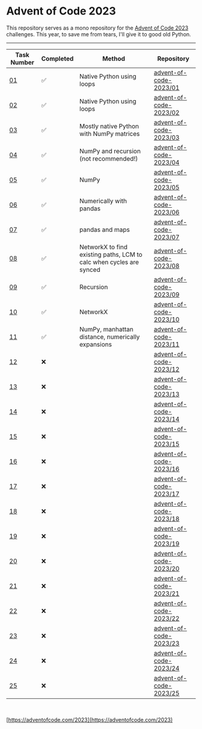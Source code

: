 # Advent of Code 2023

This repository serves as a mono repository for the [Advent of Code 2023](https://adventofcode.com/2023) challenges. This year, to save me from tears, I'll give it to good old Python.

---

<!--✅ ❌ -->

| Task Number | Completed | Method | Repository |
|-------------|-----------|-|----------|
| [01](https://adventofcode.com/2023/day/1) | ✅ | Native Python using loops | [advent-of-code-2023/01](https://github.com/n0rrman/advent-of-code-2023/tree/main/01) |
| [02](https://adventofcode.com/2023/day/2) | ✅ | Native Python using loops | [advent-of-code-2023/02](https://github.com/n0rrman/advent-of-code-2023/tree/main/02) |
| [03](https://adventofcode.com/2023/day/3) | ✅ | Mostly native Python with NumPy matrices | [advent-of-code-2023/03](https://github.com/n0rrman/advent-of-code-2023/tree/main/03) |
| [04](https://adventofcode.com/2023/day/4) | ✅ | NumPy and recursion (not recommended!) | [advent-of-code-2023/04](https://github.com/n0rrman/advent-of-code-2023/tree/main/04) |
| [05](https://adventofcode.com/2023/day/5) | ✅ | NumPy | [advent-of-code-2023/05](https://github.com/n0rrman/advent-of-code-2023/tree/main/05) |
| [06](https://adventofcode.com/2023/day/6) | ✅ | Numerically with pandas | [advent-of-code-2023/06](https://github.com/n0rrman/advent-of-code-2023/tree/main/06) |
| [07](https://adventofcode.com/2023/day/7) | ✅ | pandas and maps | [advent-of-code-2023/07](https://github.com/n0rrman/advent-of-code-2023/tree/main/07) |
| [08](https://adventofcode.com/2023/day/8) | ✅ | NetworkX to find existing paths, LCM to calc when cycles are synced | [advent-of-code-2023/08](https://github.com/n0rrman/advent-of-code-2023/tree/main/08) |
| [09](https://adventofcode.com/2023/day/9) | ✅ | Recursion | [advent-of-code-2023/09](https://github.com/n0rrman/advent-of-code-2023/tree/main/09) |
| [10](https://adventofcode.com/2023/day/10) | ✅ | NetworkX | [advent-of-code-2023/10](https://github.com/n0rrman/advent-of-code-2023/tree/main/10) |
| [11](https://adventofcode.com/2023/day/11) | ✅ | NumPy, manhattan distance, numerically expansions | [advent-of-code-2023/11](https://github.com/n0rrman/advent-of-code-2023/tree/main/11) |
| [12](https://adventofcode.com/2023/day/12) | ❌ | | [advent-of-code-2023/12](https://github.com/n0rrman/advent-of-code-2023/tree/main/12) |
| [13](https://adventofcode.com/2023/day/13) | ❌ | |  [advent-of-code-2023/13](https://github.com/n0rrman/advent-of-code-2023/tree/main/13) |
| [14](https://adventofcode.com/2023/day/14) | ❌ | |  [advent-of-code-2023/14](https://github.com/n0rrman/advent-of-code-2023/tree/main/14) |
| [15](https://adventofcode.com/2023/day/15) | ❌ | |  [advent-of-code-2023/15](https://github.com/n0rrman/advent-of-code-2023/tree/main/15) |
| [16](https://adventofcode.com/2023/day/16) | ❌ | |  [advent-of-code-2023/16](https://github.com/n0rrman/advent-of-code-2023/tree/main/16) |
| [17](https://adventofcode.com/2023/day/17) | ❌ | |  [advent-of-code-2023/17](https://github.com/n0rrman/advent-of-code-2023/tree/main/17) |
| [18](https://adventofcode.com/2023/day/18) | ❌ |  | [advent-of-code-2023/18](https://github.com/n0rrman/advent-of-code-2023/tree/main/18) |
| [19](https://adventofcode.com/2023/day/19) | ❌ |  | [advent-of-code-2023/19](https://github.com/n0rrman/advent-of-code-2023/tree/main/19) |
| [20](https://adventofcode.com/2023/day/20) | ❌ |  | [advent-of-code-2023/20](https://github.com/n0rrman/advent-of-code-2023/tree/main/20) |
| [21](https://adventofcode.com/2023/day/21) | ❌ |  | [advent-of-code-2023/21](https://github.com/n0rrman/advent-of-code-2023/tree/main/21) |
| [22](https://adventofcode.com/2023/day/22) | ❌ |  | [advent-of-code-2023/22](https://github.com/n0rrman/advent-of-code-2023/tree/main/22) |
| [23](https://adventofcode.com/2023/day/23) | ❌ |  | [advent-of-code-2023/23](https://github.com/n0rrman/advent-of-code-2023/tree/main/23) |
| [24](https://adventofcode.com/2023/day/24) | ❌ |  | [advent-of-code-2023/24](https://github.com/n0rrman/advent-of-code-2023/tree/main/24) |
| [25](https://adventofcode.com/2023/day/25) | ❌ |  | [advent-of-code-2023/25](https://github.com/n0rrman/advent-of-code-2023/tree/main/25) |

&nbsp;

[https://adventofcode.com/2023](https://adventofcode.com/2023)
